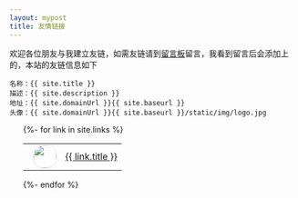```yaml
---
layout: mypost
title: 友情链接
---
```


欢迎各位朋友与我建立友链，如需友链请到[留言板](chat.html)留言，我看到留言后会添加上的，本站的友链信息如下

```
名称：{{ site.title }}
描述：{{ site.description }}
地址：{{ site.domainUrl }}{{ site.baseurl }}
头像：{{ site.domainUrl }}{{ site.baseurl }}/static/img/logo.jpg
```
<ul>
  {%- for link in site.links %}
    <p>
    <table>
    <tr>
    <td>
    <img style="margin-left: 10px;width: 40px;height: 40px;border-radius: 50%;box-shadow: 0 1px 5px rgba(0, 0, 0, 0.1);" src="{{ link.headurl }}" />
    </td>
    <td align="left" style="text-align:left">
    <a style="text-align:left" href="{{ link.url }}" title="{{ link.desc }}" target="_blank" >{{ link.title }}</a>
    </td>
    </tr>
    </table>
    </p>
  {%- endfor %}
</ul>
